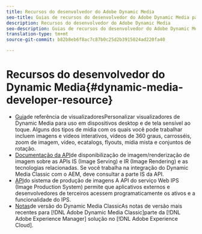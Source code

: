 ```yaml
---
title: Recursos do desenvolvedor do Adobe Dynamic Media
seo-title: Guias de recursos do desenvolvedor do Adobe Dynamic Media para visualizadores, serviço de imagens, renderização de imagens e produção de imagens
description: Recursos do desenvolvedor do Adobe Dynamic Media
seo-description: Guias de recursos do desenvolvedor do Adobe Dynamic Media para visualizadores, serviço de imagens, renderização de imagens e produção de imagens
translation-type: tm+mt
source-git-commit: b82b8eb6f8ac7c87b0c25d2b3915024ad220fa40

---
```



# Recursos do desenvolvedor do Dynamic Media{#dynamic-media-developer-resource}

* [Guia](/help/aem-viewers-ref/home.md)de referência de visualizadoresPersonalizar visualizadores de Dynamic Media para uso em dispositivos desktop e de tela sensível ao toque. Alguns dos tipos de mídia com os quais você pode trabalhar incluem imagens e vídeos interativos, vídeos de 360 graus, carrosséis, zoom de imagem, vídeo, ecatalogs, flyouts, mídia mista e conjuntos de rotação.
* [Documentação da API](/help/aem-is-ir-api/home.md)de disponibilização de imagem/renderização de imagem sobre as APIs IS (Image Serving) e IR (Image Rendering) e as tecnologias relacionadas. Se você trabalha na integração do Dynamic Media Classic com o AEM, deve consultar a parte IS da API.
* [API](/help/aem-ips-api/c-overview.md)do sistema de produção de imagens A API do serviço Web IPS (Image Production System) permite que aplicativos externos e desenvolvedores de terceiros acessem programaticamente os ativos e a funcionalidade do IPS.
* [Notas](/help/s7-release-notes/s7rn2017.md)de versão do Dynamic Media ClassicAs notas de versão mais recentes para [!DNL Adobe Dynamic Media Classic]parte da [!DNL Adobe Experience Manager] solução no [!DNL Adobe Experience Cloud].